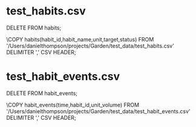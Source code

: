 # test_habits.csv

DELETE FROM habits;

\COPY habits(habit_id,habit_name,unit,target,status) FROM '/Users/danielthompson/projects/Garden/test_data/test_habits.csv' DELIMITER ',' CSV HEADER;

# test_habit_events.csv

DELETE FROM habit_events;

\COPY habit_events(time,habit_id,unit_volume) FROM '/Users/danielthompson/projects/Garden/test_data/test_habit_events.csv' DELIMITER ',' CSV HEADER;